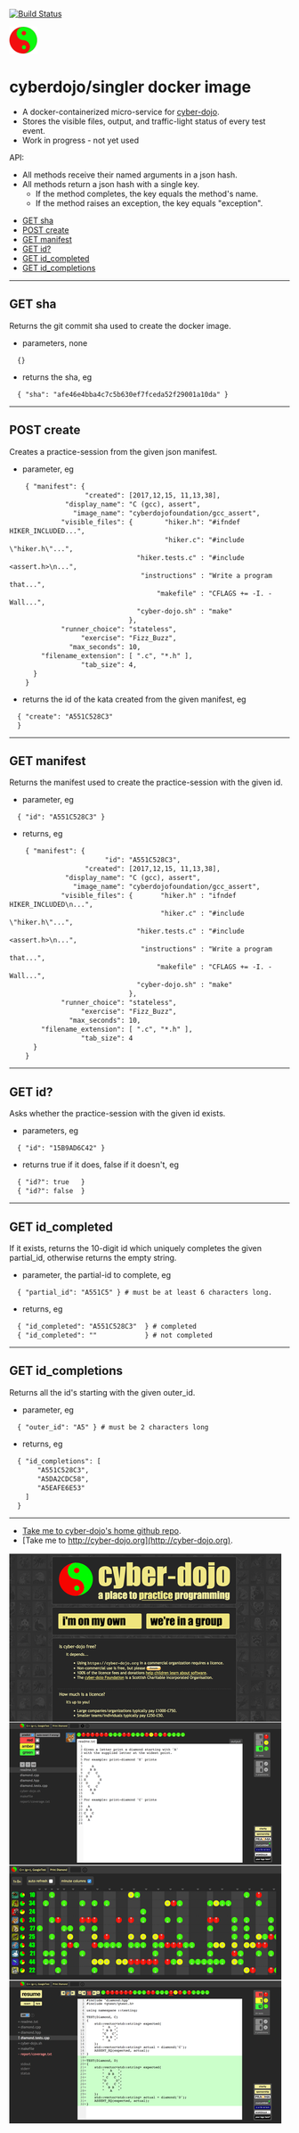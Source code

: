 
[![Build Status](https://travis-ci.org/cyber-dojo/singler.svg?branch=master)](https://travis-ci.org/cyber-dojo/singler)

<img src="https://raw.githubusercontent.com/cyber-dojo/nginx/master/images/home_page_logo.png"
alt="cyber-dojo yin/yang logo" width="50px" height="50px"/>

# cyberdojo/singler docker image

- A docker-containerized micro-service for [cyber-dojo](http://cyber-dojo.org).
- Stores the visible files, output, and traffic-light status of every test event.
- Work in progress - not yet used

API:
  * All methods receive their named arguments in a json hash.
  * All methods return a json hash with a single key.
    * If the method completes, the key equals the method's name.
    * If the method raises an exception, the key equals "exception".

- [GET sha](#get-sha)
- [POST create](#post-create)
- [GET manifest](#get-manifest)
- [GET id?](#get-id)
- [GET id_completed](#get-id_completed)
- [GET id_completions](#get-id_completions)

- - - -

## GET sha
Returns the git commit sha used to create the docker image.
- parameters, none
```
  {}
```
- returns the sha, eg
```
  { "sha": "afe46e4bba4c7c5b630ef7fceda52f29001a10da" }
```

- - - -

## POST create
Creates a practice-session from the given json manifest.
- parameter, eg
```
    { "manifest": {
                   "created": [2017,12,15, 11,13,38],
              "display_name": "C (gcc), assert",
                "image_name": "cyberdojofoundation/gcc_assert",
             "visible_files": {        "hiker.h": "#ifndef HIKER_INCLUDED...",
                                       "hiker.c": "#include \"hiker.h\"...",
                                "hiker.tests.c" : "#include <assert.h>\n...",
                                 "instructions" : "Write a program that...",
                                     "makefile" : "CFLAGS += -I. -Wall...",
                                "cyber-dojo.sh" : "make"
                              },
             "runner_choice": "stateless",
                  "exercise": "Fizz_Buzz",
               "max_seconds": 10,
        "filename_extension": [ ".c", "*.h" ],
                  "tab_size": 4,
      }
    }
```
- returns the id of the kata created from the given manifest, eg
```
  { "create": "A551C528C3"
  }
```

- - - -

## GET manifest
Returns the manifest used to create the practice-session with the given id.
- parameter, eg
```
  { "id": "A551C528C3" }
```
- returns, eg
```
    { "manifest": {
                        "id": "A551C528C3",
                   "created": [2017,12,15, 11,13,38],
              "display_name": "C (gcc), assert",
                "image_name": "cyberdojofoundation/gcc_assert",
             "visible_files": {       "hiker.h" : "ifndef HIKER_INCLUDED\n...",
                                      "hiker.c" : "#include \"hiker.h\"...",
                                "hiker.tests.c" : "#include <assert.h>\n...",
                                 "instructions" : "Write a program that...",
                                     "makefile" : "CFLAGS += -I. -Wall...",
                                "cyber-dojo.sh" : "make"
                              },
             "runner_choice": "stateless",
                  "exercise": "Fizz_Buzz",
               "max_seconds": 10,
        "filename_extension": [ ".c", "*.h" ],
                  "tab_size": 4
      }
    }
```

- - - -

## GET id?
Asks whether the practice-session with the given id exists.
- parameters, eg
```
  { "id": "15B9AD6C42" }
```
- returns true if it does, false if it doesn't, eg
```
  { "id?": true   }
  { "id?": false  }
```

- - - -

## GET id_completed
If it exists, returns the 10-digit id which uniquely completes
the given partial_id, otherwise returns the empty string.
- parameter, the partial-id to complete, eg
```
  { "partial_id": "A551C5" } # must be at least 6 characters long.
```
- returns, eg
```
  { "id_completed": "A551C528C3"  } # completed
  { "id_completed": ""            } # not completed
```

- - - -

## GET id_completions
Returns all the id's starting with the given outer_id.
- parameter, eg
```
  { "outer_id": "A5" } # must be 2 characters long
```
- returns, eg
```
  { "id_completions": [
       "A551C528C3",
       "A5DA2CDC58",
       "A5EAFE6E53"
    ]
  }
```

- - - -


* [Take me to cyber-dojo's home github repo](https://github.com/cyber-dojo/cyber-dojo).
* [Take me to http://cyber-dojo.org](http://cyber-dojo.org).

![cyber-dojo.org home page](https://github.com/cyber-dojo/cyber-dojo/blob/master/shared/home_page_snapshot.png)

